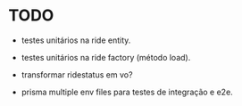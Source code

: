 # TODO
- testes unitários na ride entity.
- testes unitários na ride factory (método load).

- transformar ridestatus em vo?

- prisma multiple env files para testes de integração e e2e.
